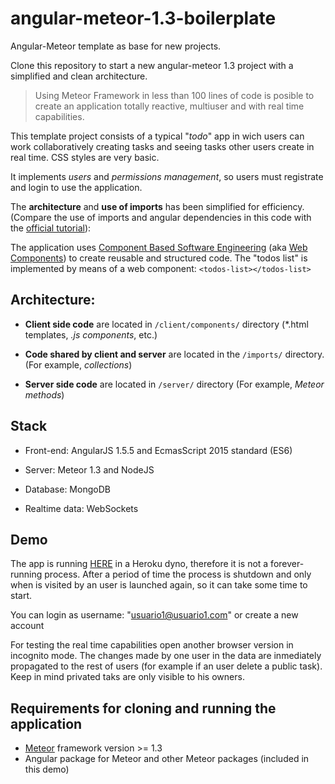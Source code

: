 # angular-meteor-1.3-boilerplate
Angular-Meteor template as base for new projects.

Clone this repository to start a new angular-meteor 1.3 project with a simplified and clean architecture.

> Using Meteor Framework in less than 100 lines of code is posible to create an application totally reactive, multiuser and with real time capabilities.
>

This template project consists of a typical "*todo*" app in wich users can work collaboratively creating tasks and seeing tasks other users create in real time. CSS styles are very basic.

It implements *users* and *permissions management*, so users must registrate and login to use the application.

The **architecture** and **use of imports** has been simplified for efficiency. (Compare the use of imports and angular dependencies in this code with the [official tutorial](https://www.meteor.com/tutorials/angular/creating-an-app)):

The application uses [Component Based Software Engineering](https://en.wikipedia.org/wiki/Component-based_software_engineering) (aka [Web Components](https://en.wikipedia.org/wiki/Web_Components)) to create reusable and structured code. The "todos list" is implemented by means of a web component: `<todos-list></todos-list>`



## Architecture:

- **Client side code** are located in `/client/components/` directory (*.html templates, *.js components*, etc.)

- **Code shared by client and server** are located in the `/imports/` directory. (For example, *collections*)
- **Server side code** are located in `/server/` directory (For example, *Meteor methods*)




## Stack

- Front-end: AngularJS 1.5.5 and EcmasScript 2015 standard (ES6)

- Server: Meteor 1.3 and NodeJS

- Database: MongoDB

- Realtime data: WebSockets




## Demo

The app is running [HERE](https://meteortestyls.herokuapp.com/) in a Heroku dyno, therefore it is not a forever-running process. After a period of time the process is shutdown and only when is visited by an user is launched again, so it can take some time to start.

You can login as username: "usuario1@usuario1.com" or create a new account

For testing the real time capabilities open another browser version in incognito mode. The changes made by one user in the data are inmediately propagated to the rest of users (for example if an user delete a public task). Keep in mind privated taks are only visible to his owners.




## Requirements for cloning and running the application

- [Meteor](http://www.meteor.com) framework version  >= 1.3
- Angular package for Meteor and other Meteor packages (included in this demo)
